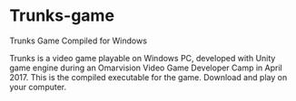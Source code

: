 # Trunks-game
Trunks Game Compiled for Windows

Trunks is a video game playable on Windows PC, developed with Unity game engine during an Omarvision Video Game Developer Camp in April 2017.
This is the compiled executable for the game. Download and play on your computer.
